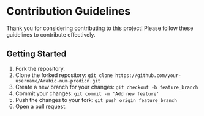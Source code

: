 # Contribution Guidelines

Thank you for considering contributing to this project! Please follow these guidelines to contribute effectively.

## Getting Started

1. Fork the repository.
2. Clone the forked repository: `git clone https://github.com/your-username/Arabic-num-predicn.git`
3. Create a new branch for your changes: `git checkout -b feature_branch`
4. Commit your changes: `git commit -m 'Add new feature'`
5. Push the changes to your fork: `git push origin feature_branch`
6. Open a pull request.



